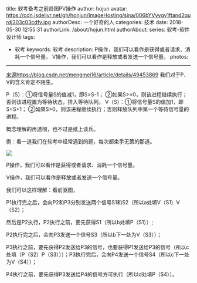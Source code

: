 title: 软考备考之前趋图PV操作
author: hojun
avatar: https://cdn.jsdelivr.net/gh/honjun/ImageHosting/sina/006bYVyvgy1ftand2qurdj303c03cdfv.jpg
authorDesc: 一个好奇的人
categories: 技术
date: 2018-05-30 12:55:31
authorLink: /about/hojun.html
authorAbout:
series: 软考-软件设计师
tags:
 - 软考
keywords: 软考
description: P操作，我们可以看作是获得或者请求、消耗一个信号量。 V操作，我们可以看作是释放或者发送一个信号量。
photos:
---
[来源](https://blog.csdn.net/mengmei16/article/details/49453869)https://blog.csdn.net/mengmei16/article/details/49453869
 我们对于P、V的含义肯定不陌生。

P（S）：①将信号量S的值减1，即S=S-1；
       ②如果S>=0，则该进程继续执行；否则该进程置为等待状态，排入等待队列。
V（S）：①将信号量S的值加1，即S=S+1；
       ②如果S>0，则该进程继续执行；否则释放队列中第一个等待信号量的进程。

   概念理解的再透彻，也不过是纸上谈兵。

例：看一道我们在软考中经常遇到的题，每次都束手无策的那道。

![](https://cdn.jsdelivr.net/gh/honjun/ImageHosting/sina/006bYVyvgy1fre3kkgn7cj30kb0b6acl.jpg)

P操作，我们可以看作是获得或者请求、消耗一个信号量。

V操作，我们可以看作是释放或者发送一个信号量。


我们可以这样理解：看前驱图，

P1执行完之后，会向P2和P3分别发送两个信号S1和S2（所以a处填V（S1）V（S2）；

然后是P2执行，P2执行之前，要先获得S1（所以b处填P（S1））;

P2执行完之后，会向P3发送一个信号S3（所以b下一处为V（S3））；

P3执行之前，要先获得P2发送给P3的信号，也要获得P1发送给P3的信号（所以c处填（P（S2）P（S3）））；P3执行完后，会向P4发送一个信号S4（所以c下一处为V（S4））；

P4执行之前，要先获得P3发送给P4的信号方可执行（所以d处填P（S4））。